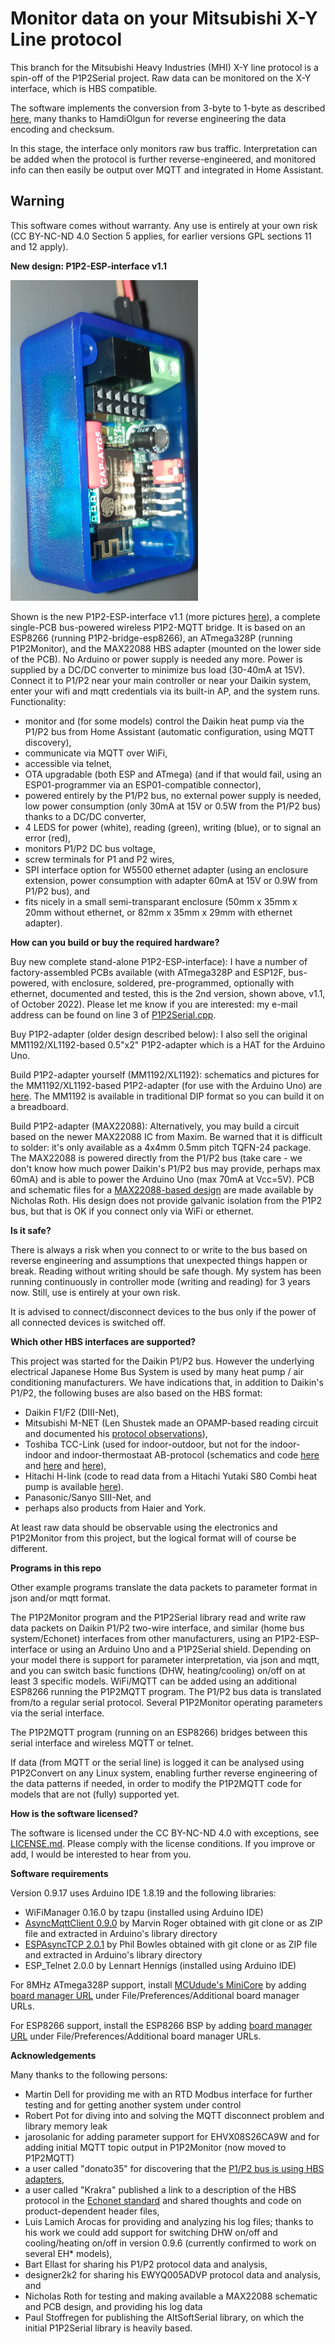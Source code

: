 # Monitor data on your Mitsubishi X-Y Line protocol

This branch for the Mitsubishi Heavy Industries (MHI) X-Y line protocol is a spin-off of the P1P2Serial project. Raw data can be monitored on the X-Y interface, which is HBS compatible.

The software implements the conversion from 3-byte to 1-byte as described [here](https://community.openhab.org/t/mitsubishi-heavy-x-y-line-protocol/82898/8), many thanks to HamdiOlgun for reverse engineering the data encoding and checksum.


In this stage, the interface only monitors raw bus traffic. Interpretation can be added when the protocol is further reverse-engineered, and monitored info can then easily be output over MQTT and integrated in Home Assistant.

## Warning

This software comes without warranty. Any use is entirely at your own risk (CC BY-NC-ND 4.0 Section 5 applies, for earlier versions GPL sections 11 and 12 apply).

**New design: P1P2-ESP-interface v1.1**

![P1P2-ESP-interface.png](circuits/P1P2-ESP-interface.png)

Shown is the new P1P2-ESP-interface v1.1 (more pictures [here](circuits/README.md)), a complete single-PCB bus-powered wireless P1P2-MQTT bridge. It is based on an ESP8266 (running P1P2-bridge-esp8266), an ATmega328P (running P1P2Monitor), and the MAX22088 HBS adapter (mounted on the lower side of the PCB). No Arduino or power supply is needed any more. Power is supplied by a DC/DC converter to minimize bus load (30-40mA at 15V). Connect it to P1/P2 near your main controller or near your Daikin system, enter your wifi and mqtt credentials via its built-in AP, and the system runs. Functionality:
- monitor and (for some models) control the Daikin heat pump via the P1/P2 bus from Home Assistant (automatic configuration, using MQTT discovery),
- communicate via MQTT over WiFi,
- accessible via telnet,
- OTA upgradable (both ESP and ATmega) (and if that would fail, using an ESP01-programmer via an ESP01-compatible connector),
- powered entirely by the P1/P2 bus, no external power supply is needed, low power consumption (only 30mA at 15V or 0.5W from the P1/P2 bus) thanks to a DC/DC converter,
- 4 LEDS for power (white), reading (green), writing (blue), or to signal an error (red),
- monitors P1/P2 DC bus voltage,
- screw terminals for P1 and P2 wires,
- SPI interface option for W5500 ethernet adapter (using an enclosure extension, power consumption with adapter 60mA at 15V or 0.9W from P1/P2 bus), and
- fits nicely in a small semi-transparant enclosure (50mm x 35mm x 20mm without ethernet, or 82mm x 35mm x 29mm with ethernet adapter).


**How can you build or buy the required hardware?**

Buy new complete stand-alone P1P2-ESP-interface): I have a number of factory-assembled PCBs available (with ATmega328P and ESP12F, bus-powered, with enclosure, soldered, pre-programmed, optionally with ethernet, documented and tested, this is the 2nd version, shown above, v1.1, of October 2022). Please let me know if you are interested: my e-mail address can be found on line 3 of [P1P2Serial.cpp](https://github.com/Arnold-n/P1P2Serial/blob/main/P1P2Serial.cpp).

Buy P1P2-adapter (older design described below): I also sell the original MM1192/XL1192-based 0.5"x2" P1P2-adapter which is a HAT for the Arduino Uno.

Build P1P2-adapter yourself (MM1192/XL1192): schematics and pictures for the MM1192/XL1192-based P1P2-adapter (for use with the Arduino Uno) are [here](https://github.com/Arnold-n/P1P2Serial/tree/main/circuits). The MM1192 is available in traditional DIP format so you can build it on a breadboard. 

Build P1P2-adapter (MAX22088): Alternatively, you may build a circuit based on the newer MAX22088 IC from Maxim. Be warned that it is difficult to solder: it's only available as a 4x4mm 0.5mm pitch TQFN-24 package. The MAX22088 is powered directly from the P1/P2 bus (take care - we don't know how much power Daikin's P1/P2 bus may provide, perhaps max 60mA) and is able to power the Arduino Uno (max 70mA at Vcc=5V). PCB and schematic files for a [MAX22088-based design](https://github.com/rothn/P1P2Adapter) are made available by Nicholas Roth. His design does not provide galvanic isolation from the P1P2 bus, but that is OK if you connect only via WiFi or ethernet.

**Is it safe?**

There is always a risk when you connect to or write to the bus based on reverse engineering and assumptions that unexpected things happen or break. Reading without writing should be safe though. My system has been running continuously in controller mode (writing and reading) for 3 years now. Still, use is entirely at your own risk.

It is advised to connect/disconnect devices to the bus only if the power of all connected devices is switched off.

**Which other HBS interfaces are supported?**

This project was started for the Daikin P1/P2 bus. However the underlying electrical Japanese Home Bus System is used by many heat pump / air conditioning manufacturers. We have indications that, in addition to Daikin's P1/P2, the following buses are also based on the HBS format:
- Daikin F1/F2 (DIII-Net), 
- Mitsubishi M-NET (Len Shustek made an OPAMP-based reading circuit and documented his [protocol observations](https://github.com/LenShustek/M-NET-Sniffer)),
- Toshiba TCC-Link (used for indoor-outdoor, but not for the indoor-indoor and indoor-thermostaat AB-protocol (schematics and code [here](https://github.com/issalig/toshiba_air_cond) and [here](https://github.com/burrocargado/toshiba-aircon-mqtt-bridge) and [here](https://burro-hatenablog-com.translate.goog/entry/2022/07/18/230300?_x_tr_sl=auto&_x_tr_tl=en&_x_tr_hl=en&_x_tr_pto=wapp)),
- Hitachi H-link (code to read data from a Hitachi Yutaki S80 Combi heat pump is available [here](https://github.com/hankerspace/HLinkSniffer)).
- Panasonic/Sanyo SIII-Net, and
- perhaps also products from Haier and York.

At least raw data should be observable using the electronics and P1P2Monitor from this project, but the logical format will of course be different.

**Programs in this repo**

Other example programs translate the data packets to parameter format in json and/or mqtt format.

The P1P2Monitor program and the P1P2Serial library read and write raw data packets on Daikin P1/P2 two-wire interface, and similar (home bus system/Echonet) interfaces from other manufacturers, using an P1P2-ESP-interface or using an Arduino Uno and a P1P2Serial shield. Depending on your model there is support for parameter interpretation, via json and mqtt, and you can switch basic functions (DHW, heating/cooling) on/off on at least 3 specific models. WiFi/MQTT can be added using an additional ESP8266 running the P1P2MQTT program. The P1/P2 bus data is translated from/to a regular serial protocol.  Several P1P2Monitor operating parameters via the serial interface.

The P1P2MQTT program (running on an ESP8266) bridges between this serial interface and wireless MQTT or telnet.

If data (from MQTT or the serial line) is logged it can be analysed using P1P2Convert on any Linux system, enabling further reverse engineering of the data patterns if needed, in order to modify the P1P2MQTT code for models that are not (fully) supported yet.

**How is the software licensed?**

The software is licensed under the CC BY-NC-ND 4.0 with exceptions, see [LICENSE.md](https://www.github.com/Arnold-n/P1P2Serial/LICENSE.md). Please comply with the license conditions. If you improve or add, I would be interested to hear from you.

**Software requirements**

Version 0.9.17 uses Arduino IDE 1.8.19 and the following libraries:
- WiFiManager 0.16.0 by tzapu (installed using Arduino IDE)
- [AsyncMqttClient 0.9.0](https://github.com/marvinroger/async-mqtt-client) by Marvin Roger obtained with git clone or as ZIP file and extracted in Arduino's library directory
- [ESPAsyncTCP 2.0.1](https://github.com/philbowles/ESPAsyncTCP/) by Phil Bowles obtained with git clone or as ZIP file and extracted in Arduino's library directory
- ESP_Telnet 2.0.0 by Lennart Hennigs (installed using Arduino IDE)

For 8MHz ATmega328P support, install [MCUdude's MiniCore](https://github.com/MCUdude/MiniCore) by adding [board manager URL](https://mcudude.github.io/MiniCore/package_MCUdude_MiniCore_index.json) under File/Preferences/Additional board manager URLs.

For ESP8266 support, install the ESP8266 BSP by adding [board manager URL](http://arduino.esp8266.com/stable/package_esp8266com_index.json) under File/Preferences/Additional board manager URLs.

**Acknowledgements**

Many thanks to the following persons:
- Martin Dell for providing me with an RTD Modbus interface for further testing and for getting another system under control
- Robert Pot for diving into and solving the MQTT disconnect problem and library memory leak
- jarosolanic for adding parameter support for EHVX08S26CA9W and for adding initial MQTT topic output in P1P2Monitor (now moved to P1P2MQTT)
- a user called "donato35" for discovering that the [P1/P2 bus is using HBS adapters](http://www.grix.it/forum/forum_thread.php?ftpage=2&id_forum=1&id_thread=519140?id_forum=1),
- a user called "Krakra" published a link to a description of the HBS protocol in the [Echonet standard](https://community.openenergymonitor.org/t/hack-my-heat-pump-and-publish-data-onto-emoncms/2551/43) and shared thoughts and code on product-dependent header files,
- Luis Lamich Arocas for providing and analyzing his log files; thanks to his work we could add support for switching DHW on/off and cooling/heating on/off in version 0.9.6 (currently confirmed to work on several EH\* models),
- Bart Ellast for sharing his P1/P2 protocol data and analysis,
- designer2k2 for sharing his EWYQ005ADVP protocol data and analysis, and
- Nicholas Roth for testing and making available a MAX22088 schematic and PCB design, and providing his log data
- Paul Stoffregen for publishing the AltSoftSerial library, on which the initial P1P2Serial library is heavily based.

